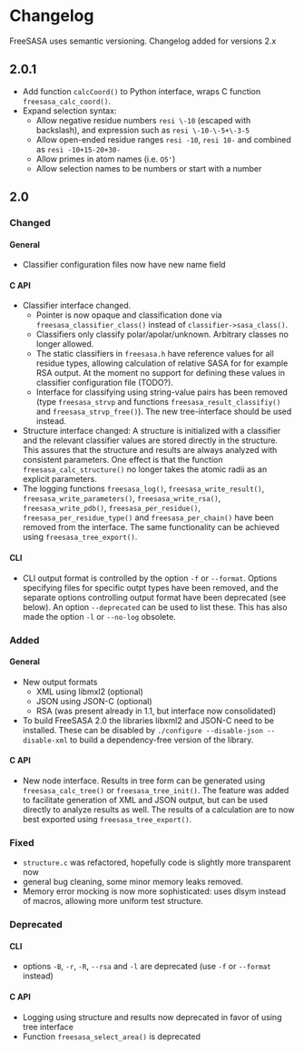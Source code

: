 # Changelog
FreeSASA uses semantic versioning. Changelog added for versions 2.x

## 2.0.1

* Add function `calcCoord()` to Python interface, wraps C function
  `freesasa_calc_coord()`.
* Expand selection syntax:
  * Allow negative residue numbers `resi \-10` (escaped with
    backslash), and expression such as `resi \-10-\-5+\-3-5`
  * Allow open-ended residue ranges `resi -10`, `resi 10-` and
    combined as `resi -10+15-20+30-`
  * Allow primes in atom names (i.e. `O5'`)
  * Allow selection names to be numbers or start with a number

## 2.0

### Changed

#### General
* Classifier configuration files now have new name field

#### C API
* Classifier interface changed.
  * Pointer is now opaque and classification done via
    `freesasa_classifier_class()` instead of
    `classifier->sasa_class()`.
  * Classifiers only classify polar/apolar/unknown. Arbitrary classes
    no longer allowed.
  * The static classifiers in `freesasa.h` have reference values for
    all residue types, allowing calculation of relative SASA for for
    example RSA output. At the moment no support for defining these
    values in classifier configuration file (TODO?).
  * Interface for classifying using string-value pairs has been
    removed (type `freesasa_strvp` and functions
    `freesasa_result_classifiy()` and `freesasa_strvp_free()`). The
    new tree-interface should be used instead.
* Structure interface changed: A structure is initialized with a
  classifier and the relevant classifier values are stored directly in
  the structure. This assures that the structure and results are
  always analyzed with consistent parameters. One effect is that the
  function `freesasa_calc_structure()` no longer takes the atomic
  radii as an explicit parameters.
* The logging functions `freesasa_log()`, `freesasa_write_result()`,
  `freesasa_write_parameters()`, `freesasa_write_rsa()`,
  `freesasa_write_pdb()`, `freesasa_per_residue()`,
  `freesasa_per_residue_type()` and `freesasa_per_chain()` have been
  removed from the interface. The same functionality can be achieved
  using `freesasa_tree_export()`.

#### CLI
* CLI output format is controlled by the option `-f` or
  `--format`. Options specifying files for specific outpt types have
  been removed, and the separate options controlling output format
  have been deprecated (see below). An option `--deprecated` can be
  used to list these. This has also made the option `-l` or `--no-log`
  obsolete.

### Added

#### General
* New output formats
  * XML using libmxl2 (optional)
  * JSON using JSON-C (optional)
  * RSA (was present already in 1.1, but interface now consolidated)
* To build FreeSASA 2.0 the libraries libxml2 and JSON-C need to be
  installed. These can be disabled by `./configure --disable-json
  --disable-xml` to build a dependency-free version of the library.

#### C API
* New node interface. Results in tree form can be generated using
  `freesasa_calc_tree()` or `freesasa_tree_init()`. The feature was
  added to facilitate generation of XML and JSON output, but can be
  used directly to analyze results as well. The results of a
  calculation are to now best exported using `freesasa_tree_export()`.

### Fixed
* `structure.c` was refactored, hopefully code is slightly more
  transparent now
* general bug cleaning, some minor memory leaks removed.
* Memory error mocking is now more sophisticated: uses dlsym instead
  of macros, allowing more uniform test structure.

### Deprecated

#### CLI
* options `-B`, `-r`, `-R`, `--rsa` and `-l` are deprecated (use
  `-f` or `--format` instead)

#### C API
* Logging using structure and results now deprecated in favor of
  using tree interface
* Function `freesasa_select_area()` is deprecated
